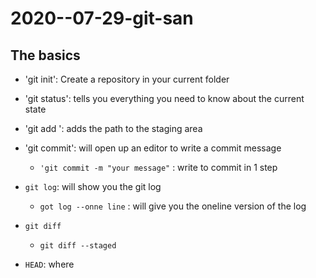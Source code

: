 # 2020--07-29-git-san

## The basics

- 'git init': Create a repository in your current folder
- 'git status': tells you everything you need to know about the current state

- 'git add <path>': adds the path to the staging area
- 'git commit': will open up an editor to write a commit message
   -  `'git commit -m "your message"` : write <message> to commit in 1 step 

- `git log`: will show you the git log
   - `got log --onne line` : will give you the oneline version of the log
   
- `git diff`
   - `git diff --staged`
   
- `HEAD`: where 
